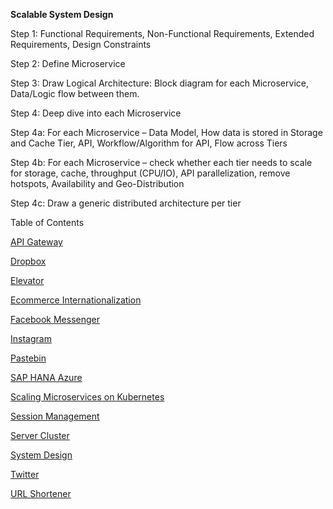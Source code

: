 <b>Scalable System Design</b></br>

Step 1:  Functional Requirements, Non-Functional Requirements, Extended Requirements, Design Constraints

Step 2: Define Microservice

Step 3: Draw Logical Architecture: Block diagram for each Microservice, Data/Logic flow between them.

Step 4: Deep dive into each Microservice

Step 4a: For each Microservice – Data Model, How data is stored in Storage and Cache Tier, API, Workflow/Algorithm for API, Flow across Tiers

Step 4b: For each Microservice – check whether each tier needs to scale for storage, cache, throughput (CPU/IO), API parallelization, remove hotspots, Availability and Geo-Distribution

Step 4c: Draw a generic distributed architecture per tier

Table of Contents</br>

[API Gateway](https://github.com/rjanapa/rjanapa/blob/main/APIGateway.md)

[Dropbox](https://github.com/rjanapa/rjanapa/blob/main/Dropbox.md)

[Elevator](https://github.com/rjanapa/rjanapa/blob/main/DesignElevator.md)

[Ecommerce Internationalization](https://github.com/rjanapa/rjanapa/blob/main/Ecommerce-Internationalization.md)

[Facebook Messenger](https://github.com/rjanapa/rjanapa/blob/main/Facebook%20Messenger.md)

[Instagram](https://github.com/rjanapa/rjanapa/blob/main/Instagram.md)

[Pastebin](https://github.com/rjanapa/rjanapa/blob/main/URLShortener.md)

[SAP HANA Azure](https://github.com/rjanapa/rjanapa/blob/main/SAP_HANA-Azure.md)

[Scaling Microservices on Kubernetes](https://github.com/rjanapa/rjanapa/blob/main/Scaling-mS-on-K8.md)

[Session Management](https://github.com/rjanapa/rjanapa/blob/main/SessionManagement.md)

[Server Cluster](https://github.com/rjanapa/rjanapa/blob/main/Server-Cluster.md)

[System Design](https://github.com/rjanapa/rjanapa/blob/main/SystemDesign.md)

[Twitter](https://github.com/rjanapa/rjanapa/blob/main/Twitter.md)

[URL Shortener](https://github.com/rjanapa/rjanapa/blob/main/URLShortener.md)
